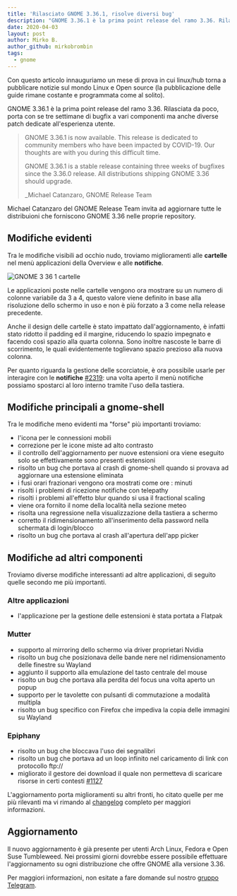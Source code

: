 ```yaml
---
title: 'Rilasciato GNOME 3.36.1, risolve diversi bug'
description: "GNOME 3.36.1 è la prima point release del ramo 3.36. Rilasciata da poco, porta con se tre settima.."
date: 2020-04-03
layout: post
author: Mirko B.
author_github: mirkobrombin
tags:
  - gnome
---
```

Con questo articolo innauguriamo un mese di prova in cui linux/hub torna a pubblicare notizie sul mondo Linux e Open source (la pubblicazione delle guide rimane costante e programmata come al solito).

GNOME 3.36.1 è la prima point release del ramo 3.36. Rilasciata da poco, porta con se tre settimane di bugfix a vari componenti ma anche diverse patch dedicate all'esperienza utente.

> GNOME 3.36.1 is now available. This release is dedicated to community members who have been impacted by COVID-19. Our thoughts are with you during this difficult time.
>  
> GNOME 3.36.1 is a stable release containing three weeks of bugfixes since the 3.36.0 release. All distributions shipping GNOME 3.36 should upgrade.
>   
> _Michael Catanzaro, GNOME Release Team

Michael Catanzaro del GNOME Release Team invita ad aggiornare tutte le distribuioni che forniscono GNOME 3.36 nelle proprie repository.

## Modifiche evidenti
Tra le modifiche visibili ad occhio nudo, troviamo miglioramenti alle **cartelle** nel menù applicazioni della Overview e alle **notifiche**. 

![GNOME 3 36 1 cartelle](storage/GNOME-3-36-1-cartelle.png)

Le applicazioni poste nelle cartelle vengono ora mostrare su un numero di colonne variabile da 3 a 4, questo valore viene definito in base alla risoluzione dello schermo in uso e non è più forzato a 3 come nella release precedente.

Anche il design delle cartelle è stato impattato dall'aggiornamento, è infatti stato ridotto il padding ed il margine, riducendo lo spazio impegnato e facendo così spazio alla quarta colonna. Sono inoltre nascoste le barre di scorrimento, le quali evidentemente toglievano spazio prezioso alla nuova colonna.

Per quanto riguarda la gestione delle scorciatoie, è ora possibile usarle per interagire con le **notifiche** <a href="https://gitlab.gnome.org/GNOME/gnome-shell/-/issues/2319">#2319</a>: una volta aperto il menù notifiche possiamo spostarci al loro interno tramite l'uso della tastiera.

## Modifiche principali a gnome-shell
Tra le modifiche meno evidenti ma "forse" più importanti troviamo:

* l'icona per le connessioni mobili
* correzione per le icone miste ad alto contrasto
* il controllo dell'aggiornamento per nuove estensioni ora viene eseguito solo se effettivamente sono presenti estensioni
* risolto un bug che portava al crash di gnome-shell quando si provava ad aggiornare una estensione eliminata
* i fusi orari frazionari vengono ora mostrati come ore : minuti
* risolti i problemi di ricezione notifiche con telepathy
* risolti i problemi all'effetto blur quando si usa il fractional scaling
* viene ora fornito il nome della località nella sezione meteo
* risolta una regressione nella visualizzazione della tastiera a schermo
* corretto il ridimensionamento all'inserimento della password nella schermata di login/blocco
* risolto un bug che portava al crash all'apertura dell'app picker

## Modifiche ad altri componenti
Troviamo diverse modifiche interessanti ad altre applicazioni, di seguito quelle secondo me più importanti.

### Altre applicazioni
* l'applicazione per la gestione delle estensioni è stata portata a Flatpak

### Mutter
* supporto al mirroring dello schermo via driver proprietari Nvidia
* risolto un bug che posizionava delle bande nere nel ridimensionamento delle finestre su Wayland
* aggiunto il supporto alla emulazione del tasto centrale del mouse
* risolto un bug che portava alla perdita del focus una volta aperto un popup
* supporto per le tavolette con pulsanti di commutazione a modalità multipla
* risolto un bug specifico con Firefox che impediva la copia delle immagini su Wayland

### Epiphany
* risolto un bug che bloccava l'uso dei segnalibri
* risolto un bug che portava ad un loop infinito nel caricamento di link con protocollo ftp://
* migliorato il gestore dei download il quale non permetteva di scaricare risorse in certi contesti <a href="https://gitlab.gnome.org/GNOME/epiphany/-/issues/1127">#1127</a>

L'aggiornamento porta miglioramenti su altri fronti, ho citato quelle per me più rilevanti ma vi rimando al <a href="https://download.gnome.org/core/3.36/3.36.1/NEWS">changelog</a> completo per maggiori informazioni.

## Aggiornamento
Il nuovo aggiornamento è già presente per utenti Arch Linux, Fedora e Open Suse Tumbleweed. Nei prossimi giorni dovrebbe essere possibile effettuare l'aggiornamento su ogni distribuzione che offre GNOME alla versione 3.36.

Per maggiori informazioni, non esitate a fare domande sul nostro <a href="https://t.me/linuxpeople">gruppo Telegram</a>.